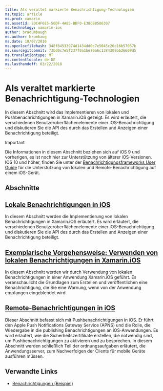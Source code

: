 ```yaml
---
title: Als veraltet markierte Benachrichtigung-Technologien
ms.topic: article
ms.prod: xamarin
ms.assetid: 20C4F6E5-56DF-4A85-BBF0-E38C88586307
ms.technology: xamarin-ios
author: bradumbaugh
ms.author: brumbaug
ms.date: 10/07/2016
ms.openlocfilehash: 348f84533974d1434dd0c7e5045c20e16b57057b
ms.sourcegitcommit: 73bd0c7e5f237f0a1be70a6c1384309bb26609d5
ms.translationtype: MT
ms.contentlocale: de-DE
ms.lasthandoff: 03/22/2018
---
```

# <a name="deprecated-notification-technologies"></a>Als veraltet markierte Benachrichtigung-Technologien

In diesem Abschnitt wird das Implementieren von lokalen und Pushbenachrichtigungen in Xamarin.iOS gezeigt. Es wird erläutert, die verschiedenen Benutzeroberflächenelemente einer iOS-Benachrichtigung und diskutieren Sie die API des durch das Erstellen und Anzeigen einer Benachrichtigung beteiligt.

> [!IMPORTANT]
> Die Informationen in diesem Abschnitt beziehen sich auf iOS 9 und vorherigen, es ist noch hier zur Unterstützung von älterer iOS-Versionen. IOS 10 und höher, finden Sie unter der [Benachrichtigungsframeworks User Guide](~/ios/platform/user-notifications/index.md) für die Unterstützung von lokalen und Remote-Benachrichtigung auf einem iOS-Gerät.




## <a name="sections"></a>Abschnitte

<a name="Local Notifications In iOS" />

##  <a name="local-notifications-in-ioslocal-notifications-in-iosmd"></a>[Lokale Benachrichtigungen in iOS](local-notifications-in-ios.md)

In diesem Abschnitt werden die Implementierung von lokalen Benachrichtigungen in Xamarin.iOS erläutert. Es wird erläutert, die verschiedenen Benutzeroberflächenelemente einer iOS-Benachrichtigung und diskutieren Sie die API des durch das Erstellen und Anzeigen einer Benachrichtigung beteiligt.

<a name="Local Notifications Walkthrough" />

##  <a name="walkthrough---using-local-notifications-in-xamarinioslocal-notifications-in-ios-walkthroughmd"></a>[Exemplarische Vorgehensweise: Verwenden von lokalen Benachrichtigungen in Xamarin.iOS](local-notifications-in-ios-walkthrough.md)

In diesem Abschnitt werden wir durch Verwendung von lokalen Benachrichtigungen in einer Anwendung Xamarin.iOS geführt. Es veranschaulicht die Grundlagen zum Erstellen und veröffentlichen eine Benachrichtigung, die Sie eine Warnung, wenn von der Anwendung empfangen eingeblendet wird.

<a name="Remote Notifications In iOS" />

##  <a name="remote-notifications-in-iosremote-notifications-in-iosmd"></a>[Remote-Benachrichtigungen in iOS](remote-notifications-in-ios.md)

Dieser Abschnitt befasst sich mit Pushbenachrichtigungen in iOS. Er führt den Apple Push Notifications Gateway Service (APNS) und die Rolle, die Wiedergabe in die publishing Benachrichtigungen an iOS-Anwendungen. Es wird erläutert, wie die Sicherheitszertifikate erstellen, die notwendig sind, um Pushbenachrichtigungen zu aktivieren und zu besprechen. In diesem Abschnitt werden schließlich Teil der ordnungsaufgaben erläutert, die Anwendungsserver, zum Nachverfolgen der Clients für mobile Geräte ausführen müssen.

## <a name="related-links"></a>Verwandte Links

- [Benachrichtigungen (Beispiel)](https://developer.xamarin.com/samples/monotouch/Notifications/)
